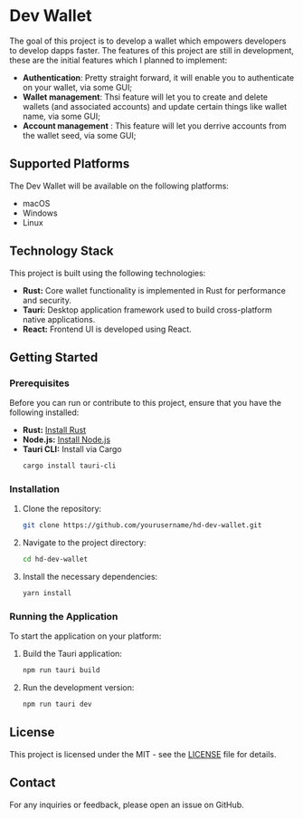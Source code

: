 # Dev Wallet
The goal of this project is to develop a wallet which empowers developers to develop dapps faster. The features of this project are still in development, these are the initial features which I planned to implement:
- **Authentication**: Pretty straight forward, it will enable you to authenticate on your wallet, via some GUI;
- **Wallet management**: Thsi feature will let you to create and delete wallets (and associated accounts) and update certain things like wallet name, via some GUI;
- **Account management** : This feature will let you derrive accounts from the wallet seed, via some GUI;
  
## Supported Platforms

The Dev Wallet will be available on the following platforms:

- macOS
- Windows
- Linux

## Technology Stack

This project is built using the following technologies:

- **Rust:** Core wallet functionality is implemented in Rust for performance and security.
- **Tauri:** Desktop application framework used to build cross-platform native applications.
- **React:** Frontend UI is developed using React.

## Getting Started

### Prerequisites

Before you can run or contribute to this project, ensure that you have the following installed:

- **Rust:** [Install Rust](https://www.rust-lang.org/tools/install)
- **Node.js:** [Install Node.js](https://nodejs.org/)
- **Tauri CLI:** Install via Cargo
    ```bash
    cargo install tauri-cli
    ```

### Installation

1. Clone the repository:
    ```bash
    git clone https://github.com/yourusername/hd-dev-wallet.git
    ```
2. Navigate to the project directory:
    ```bash
    cd hd-dev-wallet
    ```
3. Install the necessary dependencies:
    ```bash
    yarn install
    ```

### Running the Application

To start the application on your platform:

1. Build the Tauri application:
    ```bash
    npm run tauri build
    ```
2. Run the development version:
    ```bash
    npm run tauri dev
    ```

## License

This project is licensed under the MIT - see the [LICENSE](LICENSE) file for details.

## Contact

For any inquiries or feedback, please open an issue on GitHub.
